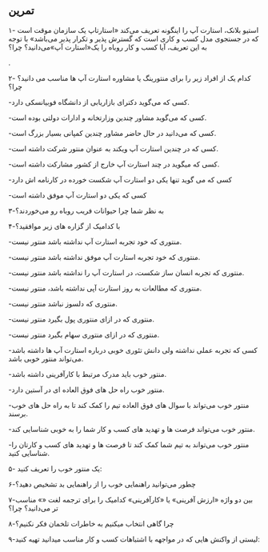 ## تمرین

۱- استیو بلانک، استارت آپ را اینگونه تعریف می‌کند «استارتاپ یک سازمان موقت است که در جستجوی مدل کسب و کاری است که گسترش پذیر و تکرار پذیر می‌باشد» با توجه به این تعریف، آیا کسب و کار روباه را یک«استارت آپ»می‌دانید؟ چرا؟

.

۲- کدام یک از افراد زیر را برای منتورینگ یا مشاوره استارت آپ ها مناسب می دانید؟ چرا؟

-کسی که می‌گوید دکترای بازاریابی از دانشگاه فوبیانسکی دارد.

-کسی که می‌گوید مشاور چندین وزارتخانه و ادارات دولتی بوده است.

-کسی که می‌دانید در حال حاضر مشاور چندین کمپانی بسیار بزرگ است.

-کسی که در چندین استارت آپ ویکند به عنوان منتور شرکت داشته است.

-کسی که میگوید در چند استارت آپ خارج از کشور مشارکت داشته است.

-کسی که می گوید تنها یکی دو استارت آپ شکست خورده در کارنامه اش دارد

-کسی که یکی دو استارت آپ موفق داشته است

۳-به نظر شما چرا حیوانات فریب روباه رو می‌خوردند؟

۴-با کدامیک از گزاره های زیر موافقید؟

-منتوری که خود تجربه استارت آپ نداشته باشد منتور نیست.

-منتوری که خود تجربه استارت آپ موفق نداشته باشد منتور نیست.

-منتوری که تجربه انسان ساز شکست، در استارت آپ را نداشته باشد منتور نیست.

-منتوری که مطالعات به روز استارت آپی نداشته باشد، منتور نیست.

-منتوری که دلسوز نباشد منتور نیست.

-منتوری که در ازای منتوری پول بگیرد منتور نیست.

-منتوری که در ازای منتوری سهام بگیرد منتور نیست.

-کسی که تجربه عملی نداشته ولی دانش تئوری خوبی درباره استارت آپ ها داشته باشد می‌تواند منتور خوبی باشد.

-منتور خوب باید مدرک مرتبط با کارآفرینی داشته باشد.

-منتور خوب راه حل های فوق العاده ای در آستین دارد.

-منتور خوب می‌تواند با سوال های فوق العاده تیم را کمک کند تا به راه حل های خوب برسند.

-منتور خوب می‌تواند فرصت ها و تهدید های کسب و کار شما را به خوبی شناسایی کند.

-منتور خوب می‌تواند به تیم شما کمک کند تا فرصت ها و تهدید های کسب و کارتان را شناسایی کنید.

۵- یک منتور خوب را تعریف کنید:

۶-چطور می‌توانید راهنمایی خوب را از راهنمایی بد تشخیص دهید؟

 

۷-بین دو واژه «ارزش آفرینی» یا «کارآفرینی» کدامیک را برای ترجمه لغت «» مناسب تر می‌دانید؟ چرا؟

۸-چرا گاهی انتخاب میکنیم به خاطرات تلخمان فکر نکنیم؟

۹-لیستی از واکنش هایی که در مواجهه با اشتباهات کسب و کار مناسب میدانید تهیه کنید:

